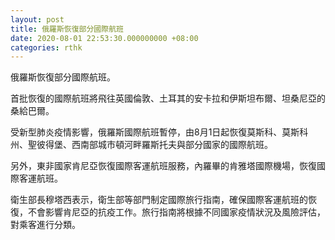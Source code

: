 ```yaml
---
layout: post
title: 俄羅斯恢復部分國際航班
date: 2020-08-01 22:53:30.000000000 +08:00
categories: rthk
---
```


俄羅斯恢復部分國際航班。

首批恢復的國際航班將飛往英國倫敦、土耳其的安卡拉和伊斯坦布爾、坦桑尼亞的桑給巴爾。

受新型肺炎疫情影響，俄羅斯國際航班暫停，由8月1日起恢復莫斯科、莫斯科州、聖彼得堡、西南部城市頓河畔羅斯托夫與部分國家的國際航班。

另外，東非國家肯尼亞恢復國際客運航班服務，內羅畢的肯雅塔國際機場，恢復國際客運航班。

衛生部長穆塔西表示，衛生部等部門制定國際旅行指南，確保國際客運航班的恢復，不會影響肯尼亞的抗疫工作。旅行指南將根據不同國家疫情狀況及風險評估，對乘客進行分類。
